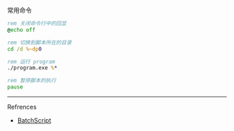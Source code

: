 常用命令

```bat
rem 关闭命令行中的回显
@echo off

rem 切换到脚本所在的目录
cd /d %~dp0

rem 运行 program
./program.exe %*

rem 暂停脚本的执行
pause

```

---

Refrences

- [BatchScript](https://learn.microsoft.com/zh-cn/azure/devops/pipelines/tasks/reference/batch-script-v1?view=azure-pipelines)
